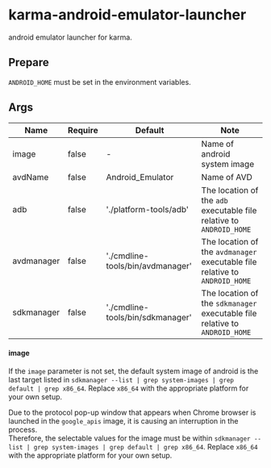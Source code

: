 # karma-android-emulator-launcher

android emulator launcher for karma.

## Prepare

`ANDROID_HOME` must be set in the environment variables.

## Args

| Name       | Require | Default                          | Note                                                                        |
| ---------- | ------- | -------------------------------- | --------------------------------------------------------------------------- |
| image      | false   | -                                | Name of android system image                                                |
| avdName    | false   | Android_Emulator                 | Name of AVD                                                                 |
| adb        | false   | './platform-tools/adb'           | The location of the `adb` executable file relative to `ANDROID_HOME`        |
| avdmanager | false   | './cmdline-tools/bin/avdmanager' | The location of the `avdmanager` executable file relative to `ANDROID_HOME` |
| sdkmanager | false   | './cmdline-tools/bin/sdkmanager' | The location of the `sdkmanager` executable file relative to `ANDROID_HOME` |

#### image

If the `image` parameter is not set, the default system image of android is the last target listed in `sdkmanager --list | grep system-images | grep default | grep x86_64`. Replace `x86_64` with the appropriate platform for your own setup.

Due to the protocol pop-up window that appears when Chrome browser is launched in the `google_apis` image, it is causing an interruption in the process.  
Therefore, the selectable values for the image must be within `sdkmanager --list | grep system-images | grep default | grep x86_64`. Replace `x86_64` with the appropriate platform for your own setup.
